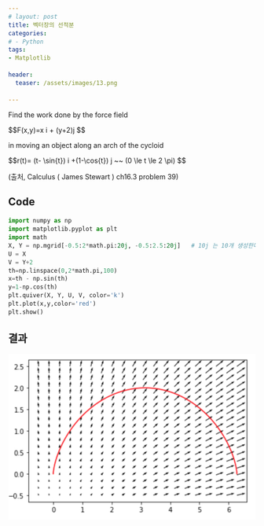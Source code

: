 ```yaml
---
# layout: post
title: 벡터장의 선적분
categories:
# - Python
tags:
- Matplotlib

header:
  teaser: /assets/images/13.png

---
```

<p>Find the work done by the force field</p>
<p>$$F(x,y)=x i + (y+2)j $$</p>
<p>in moving an object along an arch of the cycloid</p>
<p>$$r(t)= (t- \sin{t}) i +(1-\cos{t}) j ~~ (0 \le t \le 2 \pi) $$</p>
<p>(출처, Calculus ( James Stewart ) ch16.3 problem 39)</p>

## Code
``` python
import numpy as np
import matplotlib.pyplot as plt
import math
X, Y = np.mgrid[-0.5:2*math.pi:20j, -0.5:2.5:20j]   # 10j 는 10개 생성한다!
U = X
V = Y+2
th=np.linspace(0,2*math.pi,100)
x=th - np.sin(th)
y=1-np.cos(th)
plt.quiver(X, Y, U, V, color='k')
plt.plot(x,y,color='red')
plt.show()
```
## 결과
![](../../../assets/contents_images/2020-06-03-12-56-50.png)